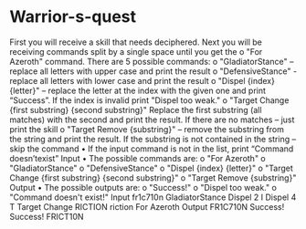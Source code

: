 # Warrior-s-quest


First you will receive a skill that needs deciphered. Next you will be receiving commands split by a single space until you get the o	"For Azeroth" command. 
There are 5 possible commands:
o	"GladiatorStance" – replace all letters with upper case and print the result 
o	"DefensiveStance" - replace all letters with lower case and print the result 
o	"Dispel {index} {letter}" – replace the letter  at the index with the given one and print “Success”. If the index is invalid print "Dispel too weak." 
o	"Target Change {first substring} {second substring}"
Replace the first substring (all matches) with the second and print the result. If there are no matches – just print the skill
o	"Target Remove {substring}" – remove the substring from the string and print the result. If the substring is not contained in the string – skip the command 
•	If the input command is not in the list, print “Command doesn’texist”
Input
•	The possible commands are:
o	"For Azeroth"
o	"GladiatorStance"
o	"DefensiveStance"
o	"Dispel {index} {letter}"
o	"Target Change {first substring} {second substring}"
o	"Target Remove {substring}"
Output
•	The possible outputs are:
o	"Success!"
o	"Dispel too weak."
o	"Command doesn't exist!"
Input
fr1c710n
GladiatorStance
Dispel 2 I
Dispel 4 T
Target Change RICTION riction
For Azeroth
Output
FR1C710N
Success!
Success!
FRICT10N


